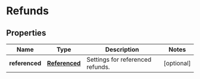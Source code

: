 

# Refunds


## Properties

| Name | Type | Description | Notes |
|------------ | ------------- | ------------- | -------------|
|**referenced** | [**Referenced**](Referenced.md) | Settings for referenced refunds. |  [optional] |



